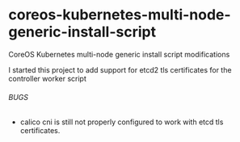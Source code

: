 # coreos-kubernetes-multi-node-generic-install-script
CoreOS Kubernetes multi-node generic install script modifications

I started this project to add support for etcd2 tls certificates for the controller worker script

###### BUGS

* calico cni is still not properly configured to work with etcd tls certificates.